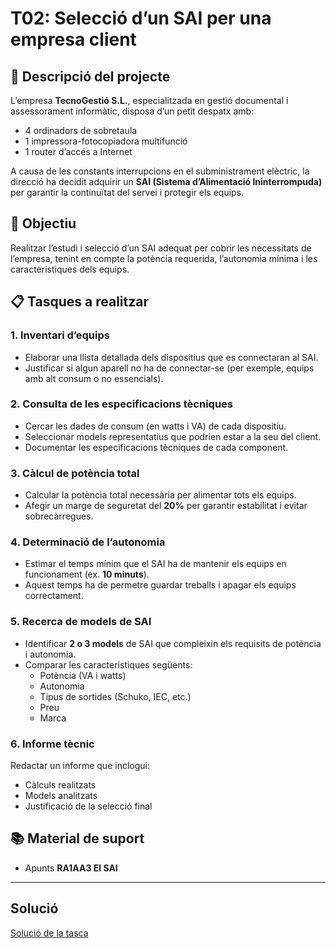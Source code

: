 # T02: Selecció d’un SAI per una empresa client

## 🏢 Descripció del projecte

L’empresa **TecnoGestió S.L.**, especialitzada en gestió documental i assessorament informàtic, disposa d’un petit despatx amb:

- 4 ordinadors de sobretaula
- 1 impressora-fotocopiadora multifunció
- 1 router d’accés a Internet

A causa de les constants interrupcions en el subministrament elèctric, la direcció ha decidit adquirir un **SAI (Sistema d’Alimentació Ininterrompuda)** per garantir la continuïtat del servei i protegir els equips.

## 🎯 Objectiu

Realitzar l’estudi i selecció d’un SAI adequat per cobrir les necessitats de l’empresa, tenint en compte la potència requerida, l’autonomia mínima i les característiques dels equips.

## 📋 Tasques a realitzar

### 1. Inventari d’equips

- Elaborar una llista detallada dels dispositius que es connectaran al SAI.
- Justificar si algun aparell no ha de connectar-se (per exemple, equips amb alt consum o no essencials).

### 2. Consulta de les especificacions tècniques

- Cercar les dades de consum (en watts i VA) de cada dispositiu.
- Seleccionar models representatius que podrien estar a la seu del client.
- Documentar les especificacions tècniques de cada component.

### 3. Càlcul de potència total

- Calcular la potència total necessària per alimentar tots els equips.
- Afegir un marge de seguretat del **20%** per garantir estabilitat i evitar sobrecàrregues.

### 4. Determinació de l’autonomia

- Estimar el temps mínim que el SAI ha de mantenir els equips en funcionament (ex. **10 minuts**).
- Aquest temps ha de permetre guardar treballs i apagar els equips correctament.

### 5. Recerca de models de SAI

- Identificar **2 o 3 models** de SAI que compleixin els requisits de potència i autonomia.
- Comparar les característiques següents:
  - Potència (VA i watts)
  - Autonomia
  - Tipus de sortides (Schuko, IEC, etc.)
  - Preu
  - Marca

### 6. Informe tècnic

Redactar un informe que inclogui:

- Càlculs realitzats
- Models analitzats
- Justificació de la selecció final

## 📚 Material de suport

- Apunts **RA1AA3 El SAI**

---
## Solució 
[Solució de la tasca](Solucio.md)



